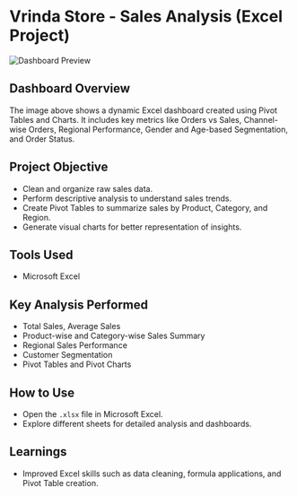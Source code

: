 # Vrinda Store - Sales Analysis (Excel Project)

![Dashboard Preview](images/Vrinda_Store_Sales_Analysis.jpg) 
## Dashboard Overview
The image above shows a dynamic Excel dashboard created using Pivot Tables and Charts. It includes key metrics like Orders vs Sales, Channel-wise Orders, Regional Performance, Gender and Age-based Segmentation, and Order Status.

## Project Objective
- Clean and organize raw sales data.
- Perform descriptive analysis to understand sales trends.
- Create Pivot Tables to summarize sales by Product, Category, and Region.
- Generate visual charts for better representation of insights.

## Tools Used
- Microsoft Excel

## Key Analysis Performed
- Total Sales, Average Sales
- Product-wise and Category-wise Sales Summary
- Regional Sales Performance
- Customer Segmentation
- Pivot Tables and Pivot Charts

## How to Use
- Open the `.xlsx` file in Microsoft Excel.
- Explore different sheets for detailed analysis and dashboards.

## Learnings
- Improved Excel skills such as data cleaning, formula applications, and Pivot Table creation.
